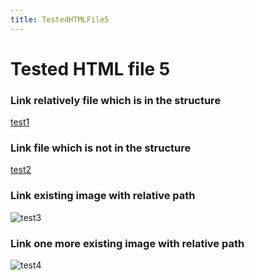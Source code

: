 ```yaml
---
title: TestedHTMLFile5
---
```


<h1>Tested HTML file 5</h1>

<h3>Link relatively file which is in the structure</h3>
<a href="/mainTree/html-tests/file1">test1</a>

<h3>Link file which is not in the structure</h3>
<a href="https://github.com/gardener/gardener/blob/v1.30.0/README.md">test2</a>

<h3>Link existing image with relative path</h3>
<img title="test3" src="/__resources/gardener-docforge-logo.png">

<h3>Link one more existing image with relative path</h3>
<img title="test4" src="/__resources/gardener-docforge-logo.png">
